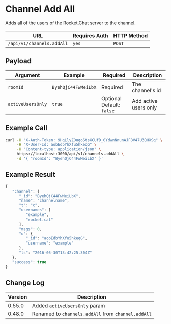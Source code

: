 # Channel Add All

Adds all of the users of the Rocket.Chat server to the channel.

| URL                       | Requires Auth | HTTP Method |
| ------------------------- | ------------- | ----------- |
| `/api/v1/channels.addAll` | `yes`         | `POST`      |

## Payload

| Argument          | Example             | Required                  | Description           |
| ----------------- | ------------------- | ------------------------- | --------------------- |
| `roomId`          | `ByehQjC44FwMeiLbX` | Required                  | The channel's id      |
| `activeUsersOnly` | `true`              | Optional Default: `false` | Add active users only |

## Example Call

```bash
curl -H "X-Auth-Token: 9HqLlyZOugoStsXCUfD_0YdwnNnunAJF8V47U3QHXSq" \
     -H "X-User-Id: aobEdbYhXfu5hkeqG" \
     -H "Content-type: application/json" \
     https://localhost:3000/api/v1/channels.addAll \
     -d '{ "roomId": "ByehQjC44FwMeiLbX" }'
```

## Example Result

```javascript
{
   "channel": {
      "_id": "ByehQjC44FwMeiLbX",
      "name": "channelname",
      "t": "c",
      "usernames": [
         "example",
         "rocket.cat"
      ],
      "msgs": 0,
      "u": {
         "_id": "aobEdbYhXfu5hkeqG",
         "username": "example"
      },
      "ts": "2016-05-30T13:42:25.304Z"
   },
   "success": true
}
```

## Change Log

| Version | Description                                        |
| ------- | -------------------------------------------------- |
| 0.55.0  | Added `activeUsersOnly` param                      |
| 0.48.0  | Renamed to `channels.addAll` from `channel.addAll` |
